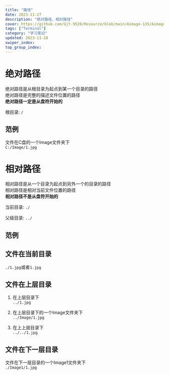 ```yaml
---
title: "路径"
date: 2023-11-27
description: "绝对路径、相对路径"
cover: https://github.com/Gjt-9520/Resource/blob/main/Aimage-135/Aimage32.jpg?raw=true
tags: ["Terminal"]
category: "学习笔记"
updated: 2023-11-28
swiper_index:
top_group_index:
---
```


# 绝对路径

绝对路径是从根目录为起点到某一个目录的路径  
绝对路径是完整的描述文件位置的路径  
**绝对路径一定是从盘符开始的**  

根目录: `/`  

## 范例
 
文件在C盘的一个Image文件夹下   
`C:/Image/1.jpg`  

# 相对路径

相对路径是从一个目录为起点到另外一个的目录的路径  
相对路径是相对当前文件位置的路径  
**相对路径不是从盘符开始的**  

当前目录: `./`  

父级目录: `../`  

## 范例

## 文件在当前目录

`./1.jpg`或者`1.jpg`  

## 文件在上层目录

1. 在上层目录下  
`../1.jpg`  

2. 在上层目录下的一个Image文件夹下  
`../Image/1.jpg`  

3. 在上上层目录下  
`../../1.jpg`  

## 文件在下一层目录

文件在下一层目录的一个Image1文件夹下  
`./Image1/1.jpg`     